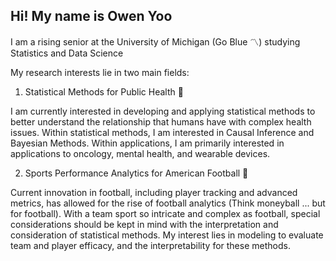 ## Hi! My name is Owen Yoo

I am a rising senior at the University of Michigan (Go Blue 〽️) studying Statistics and Data Science 

My research interests lie in two main fields:

1) Statistical Methods for Public Health 💊

I am currently interested in developing and applying statistical methods to better understand the relationship that humans have with complex health issues. Within statistical methods, I am interested in Causal Inference and Bayesian Methods.
Within applications, I am primarily interested in applications to oncology, mental health, and wearable devices.

2) Sports Performance Analytics for American Football 🏈

Current innovation in football, including player tracking and advanced metrics, has allowed for the rise of football analytics (Think moneyball ... but for football). With a team sport so intricate and complex as football, special considerations
should be kept in mind with the interpretation and consideration of statistical methods. My interest lies in modeling to evaluate team and player efficacy, and the interpretability for these methods. 
